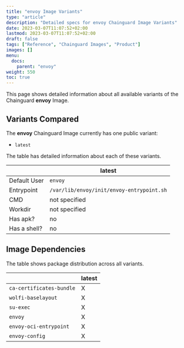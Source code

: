 ```yaml
---
title: "envoy Image Variants"
type: "article"
description: "Detailed specs for envoy Chainguard Image Variants"
date: 2023-03-07T11:07:52+02:00
lastmod: 2023-03-07T11:07:52+02:00
draft: false
tags: ["Reference", "Chainguard Images", "Product"]
images: []
menu:
  docs:
    parent: "envoy"
weight: 550
toc: true
---
```


This page shows detailed information about all available variants of the Chainguard **envoy** Image.

## Variants Compared
The **envoy** Chainguard Image currently has one public variant: 

- `latest`

The table has detailed information about each of these variants.

|              | latest                                    |
|--------------|-------------------------------------------|
| Default User | `envoy`                                   |
| Entrypoint   | `/var/lib/envoy/init/envoy-entrypoint.sh` |
| CMD          | not specified                             |
| Workdir      | not specified                             |
| Has apk?     | no                                        |
| Has a shell? | no                                        |

## Image Dependencies
The table shows package distribution across all variants.

|                          | latest |
|--------------------------|--------|
| `ca-certificates-bundle` | X      |
| `wolfi-baselayout`       | X      |
| `su-exec`                | X      |
| `envoy`                  | X      |
| `envoy-oci-entrypoint`   | X      |
| `envoy-config`           | X      |
